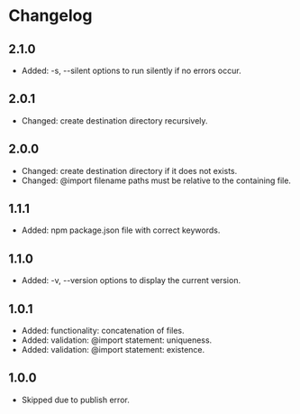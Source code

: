 # Changelog

## 2.1.0
- Added: -s, --silent options to run silently if no errors occur.

## 2.0.1
- Changed: create destination directory recursively.

## 2.0.0
- Changed: create destination directory if it does not exists.
- Changed: @import filename paths must be relative to the containing file.

## 1.1.1
- Added: npm package.json file with correct keywords.

## 1.1.0
- Added: -v, --version options to display the current version.

## 1.0.1
- Added: functionality: concatenation of files.
- Added: validation: @import statement: uniqueness.
- Added: validation: @import statement: existence.

## 1.0.0
- Skipped due to publish error.